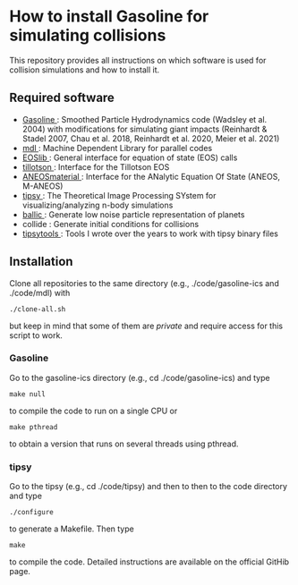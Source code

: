 # How to install Gasoline for simulating collisions

This repository provides all instructions on which software is used for collision simulations and how to install it.

## Required software
- [ Gasoline ]( https://bitbucket.org/creinh/gasoline-ics/src/master/): Smoothed Particle Hydrodynamics code (Wadsley et al. 2004) with modifications for simulating giant impacts (Reinhardt & Stadel 2007, Chau et al. 2018, Reinhardt et al. 2020, Meier et al. 2021)
- [ mdl ]( https://github.com/N-BodyShop/mdl ): Machine Dependent Library for parallel codes
- [ EOSlib ](https://github.com/Halbarath/EOSlib): General interface for equation of state (EOS) calls
- [ tillotson ](https://github.com/chreinhardt/tillotson): Interface for the Tillotson EOS
- [ ANEOSmaterial ](https://github.com/Halbarath/ANEOSmaterial): Interface for the ANalytic Equation Of State (ANEOS, M-ANEOS)
- [ tipsy ](https://github.com/N-BodyShop/tipsy):  The Theoretical Image Processing SYstem for visualizing/analyzing n-body simulations
- [ ballic ](https://github.com/chreinhardt/ballic-array): Generate low noise particle representation of planets
- collide : Generate initial conditions for collisions
- [ tipsytools ](https://bitbucket.org/creinh/tipsytools/src/master/): Tools I wrote over the years to work with tipsy binary files


## Installation
Clone all repositories to the same directory (e.g., ./code/gasoline-ics and ./code/mdl) with
```
./clone-all.sh
```
but keep in mind that some of them are _private_ and require access for this script to work.


### Gasoline
Go to the gasoline-ics directory (e.g., cd ./code/gasoline-ics) and type
```
make null
```
to compile the code to run on a single CPU or
```
make pthread
```
to obtain a version that runs on several threads using pthread.


### tipsy
Go to the tipsy (e.g., cd ./code/tipsy) and then to then to the code directory and type
```
./configure
```
to generate a Makefile. Then type
```
make
```
to compile the code. Detailed instructions are available on the official GitHib page.

